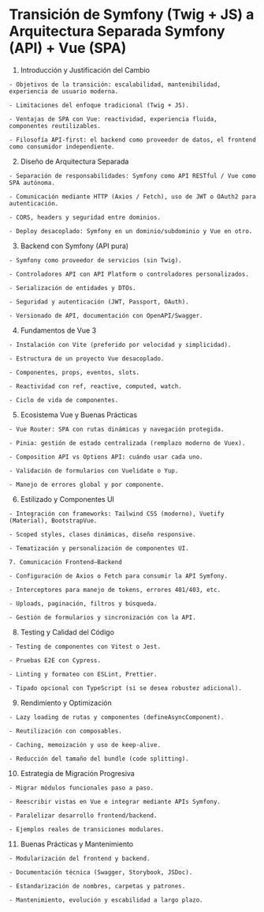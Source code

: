 # Transición de Symfony (Twig + JS) a Arquitectura Separada Symfony (API) + Vue (SPA)

1. Introducción y Justificación del Cambio
```
- Objetivos de la transición: escalabilidad, mantenibilidad, experiencia de usuario moderna.

- Limitaciones del enfoque tradicional (Twig + JS).

- Ventajas de SPA con Vue: reactividad, experiencia fluida, componentes reutilizables.

- Filosofía API-first: el backend como proveedor de datos, el frontend como consumidor independiente.
```
2. Diseño de Arquitectura Separada
```
- Separación de responsabilidades: Symfony como API RESTful / Vue como SPA autónoma.

- Comunicación mediante HTTP (Axios / Fetch), uso de JWT o OAuth2 para autenticación.

- CORS, headers y seguridad entre dominios.

- Deploy desacoplado: Symfony en un dominio/subdominio y Vue en otro.
```
3. Backend con Symfony (API pura)
```
- Symfony como proveedor de servicios (sin Twig).

- Controladores API con API Platform o controladores personalizados.

- Serialización de entidades y DTOs.

- Seguridad y autenticación (JWT, Passport, OAuth).

- Versionado de API, documentación con OpenAPI/Swagger.
```
4. Fundamentos de Vue 3
```
- Instalación con Vite (preferido por velocidad y simplicidad).

- Estructura de un proyecto Vue desacoplado.

- Componentes, props, eventos, slots.

- Reactividad con ref, reactive, computed, watch.

- Ciclo de vida de componentes.
```
5. Ecosistema Vue y Buenas Prácticas
```
- Vue Router: SPA con rutas dinámicas y navegación protegida.

- Pinia: gestión de estado centralizada (remplazo moderno de Vuex).

- Composition API vs Options API: cuándo usar cada uno.

- Validación de formularios con Vuelidate o Yup.

- Manejo de errores global y por componente.
```
6. Estilizado y Componentes UI
```
- Integración con frameworks: Tailwind CSS (moderno), Vuetify (Material), BootstrapVue.

- Scoped styles, clases dinámicas, diseño responsive.

- Tematización y personalización de componentes UI.

7. Comunicación Frontend–Backend

- Configuración de Axios o Fetch para consumir la API Symfony.

- Interceptores para manejo de tokens, errores 401/403, etc.

- Uploads, paginación, filtros y búsqueda.

- Gestión de formularios y sincronización con la API.
```
8. Testing y Calidad del Código
```
- Testing de componentes con Vitest o Jest.

- Pruebas E2E con Cypress.

- Linting y formateo con ESLint, Prettier.

- Tipado opcional con TypeScript (si se desea robustez adicional).
```
9. Rendimiento y Optimización
```
- Lazy loading de rutas y componentes (defineAsyncComponent).

- Reutilización con composables.

- Caching, memoización y uso de keep-alive.

- Reducción del tamaño del bundle (code splitting).
```
10. Estrategia de Migración Progresiva
```
- Migrar módulos funcionales paso a paso.

- Reescribir vistas en Vue e integrar mediante APIs Symfony.

- Paralelizar desarrollo frontend/backend.

- Ejemplos reales de transiciones modulares.
```
11. Buenas Prácticas y Mantenimiento
```
- Modularización del frontend y backend.

- Documentación técnica (Swagger, Storybook, JSDoc).

- Estandarización de nombres, carpetas y patrones.

- Mantenimiento, evolución y escabilidad a largo plazo.
```
